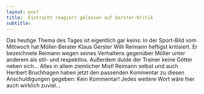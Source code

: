 ```yaml
---
layout: post
title:  Eintracht reagiert gelassen auf Gerster-Kritik
subtitle:  
---
```


Das heutige Thema des Tages ist eigentlich gar keins: In der Sport-Bild vom Mittwoch hat Möller-Berater Klaus Gerster Willi Reimann heftigst kritisiert. Er bezeichnete Reimann wegen seines Verhaltens gegenüber Möller unter anderem als stil- und respektlos. Außerdem dulde der Trainer keine Götter neben sich... Alles in allem ziemlicher Mist! Reimann selbst und auch Heribert Bruchhagen haben jetzt den passenden Kommentar zu diesen Anschuldigungen gegeben: Kein Kommentar! Jedes weitere Wort wäre hier auch wirklich zuviel...


